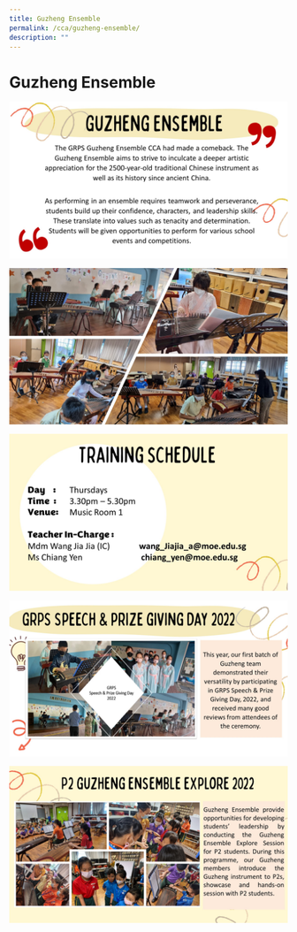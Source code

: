 ```yaml
---
title: Guzheng Ensemble
permalink: /cca/guzheng-ensemble/
description: ""
---
```

# Guzheng Ensemble

![](/images/Departments/PE,%20CCA%20and%20Aesthetics/Cca/Guzheng/GRPS_GE1.jpg)

![](/images/Departments/PE,%20CCA%20and%20Aesthetics/Cca/Guzheng/GRPS_GE2.jpg)

![](/images/Departments/PE,%20CCA%20and%20Aesthetics/Cca/Guzheng/GRPS_GE3.jpg)

![](/images/Departments/PE,%20CCA%20and%20Aesthetics/Cca/Guzheng/GRPS_GE4.jpg)

![](/images/Departments/PE,%20CCA%20and%20Aesthetics/Cca/Guzheng/GRPS_GE5.jpg)
